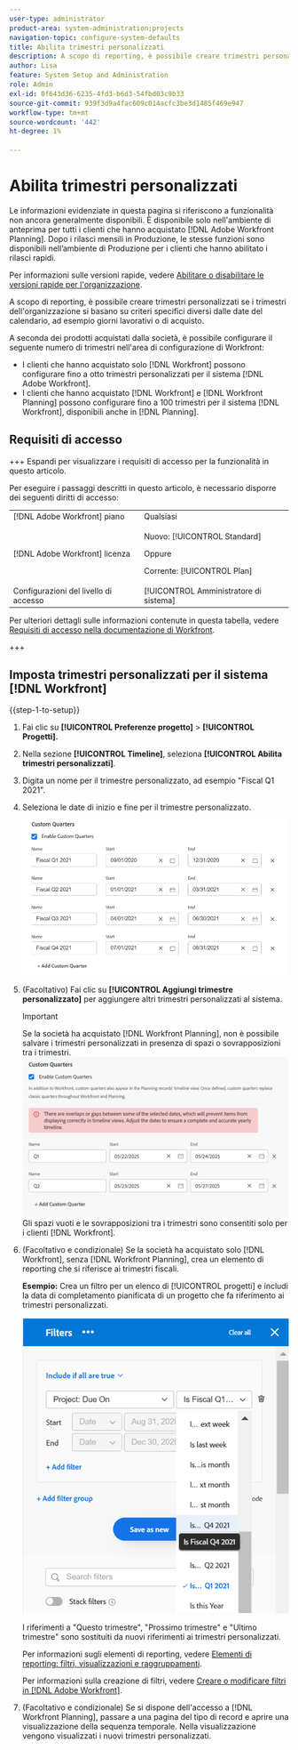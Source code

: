 ```yaml
---
user-type: administrator
product-area: system-administration;projects
navigation-topic: configure-system-defaults
title: Abilita trimestri personalizzati
description: A scopo di reporting, è possibile creare trimestri personalizzati se i trimestri dell'organizzazione si basano su criteri specifici diversi dalle date del calendario, ad esempio giorni lavorativi o di acquisto.
author: Lisa
feature: System Setup and Administration
role: Admin
exl-id: 0f643d36-6235-4fd3-b6d3-54fbd03c9b33
source-git-commit: 939f3d9a4fac609c014acfc3be3d1485f469e947
workflow-type: tm+mt
source-wordcount: '442'
ht-degree: 1%

---
```


# Abilita trimestri personalizzati

<!--Audited: 11/2024-->

<span class="preview">Le informazioni evidenziate in questa pagina si riferiscono a funzionalità non ancora generalmente disponibili. È disponibile solo nell&#39;ambiente di anteprima per tutti i clienti che hanno acquistato [!DNL Adobe Workfront Planning]. Dopo i rilasci mensili in Produzione, le stesse funzioni sono disponibili nell’ambiente di Produzione per i clienti che hanno abilitato i rilasci rapidi. </span>

<span class="preview">Per informazioni sulle versioni rapide, vedere [Abilitare o disabilitare le versioni rapide per l&#39;organizzazione](/help/quicksilver/administration-and-setup/set-up-workfront/configure-system-defaults/enable-fast-release-process.md). </span>

A scopo di reporting, è possibile creare trimestri personalizzati se i trimestri dell&#39;organizzazione si basano su criteri specifici diversi dalle date del calendario, ad esempio giorni lavorativi o di acquisto.

<div class="preview">

A seconda dei prodotti acquistati dalla società, è possibile configurare il seguente numero di trimestri nell&#39;area di configurazione di Workfront:

* I clienti che hanno acquistato solo [!DNL Workfront] possono configurare fino a otto trimestri personalizzati per il sistema [!DNL Adobe Workfront].
* I clienti che hanno acquistato [!DNL Workfront] e [!DNL Workfront Planning] possono configurare fino a 100 trimestri per il sistema [!DNL Workfront], disponibili anche in [!DNL Planning].

</div>

## Requisiti di accesso

+++ Espandi per visualizzare i requisiti di accesso per la funzionalità in questo articolo.

Per eseguire i passaggi descritti in questo articolo, è necessario disporre dei seguenti diritti di accesso:

<table style="table-layout:auto"> 
 <col> 
 <col> 
 <tbody> 
  <tr> 
   <td role="rowheader">[!DNL Adobe Workfront] piano</td> 
   <td>Qualsiasi</td> 
  </tr> 
  <tr> 
   <td role="rowheader">[!DNL Adobe Workfront] licenza</td> 
   <td><p>Nuovo: [!UICONTROL Standard]</p>
   Oppure
   <p>Corrente: [!UICONTROL Plan]</p>
   </td> 
  </tr> 
  <tr> 
   <td role="rowheader">Configurazioni del livello di accesso</td> 
   <td>[!UICONTROL Amministratore di sistema]</td>
  </tr> 
 </tbody> 
</table>

Per ulteriori dettagli sulle informazioni contenute in questa tabella, vedere [Requisiti di accesso nella documentazione di Workfront](/help/quicksilver/administration-and-setup/add-users/access-levels-and-object-permissions/access-level-requirements-in-documentation.md).

+++

## Imposta trimestri personalizzati per il sistema [!DNL Workfront]

{{step-1-to-setup}}

1. Fai clic su **[!UICONTROL Preferenze progetto]** > **[!UICONTROL Progetti].**

1. Nella sezione **[!UICONTROL Timeline]**, seleziona **[!UICONTROL Abilita trimestri personalizzati]**.

1. Digita un nome per il trimestre personalizzato, ad esempio &quot;Fiscal Q1 2021&quot;.
1. Seleziona le date di inizio e fine per il trimestre personalizzato.

   ![Trimestri personalizzati](assets/custom-quarters-nwe.png)

1. (Facoltativo) Fai clic su **[!UICONTROL Aggiungi trimestre personalizzato]** per aggiungere altri trimestri personalizzati al sistema.

   >[!IMPORTANT]
   >
   > <span class="preview">Se la società ha acquistato [!DNL Workfront Planning], non è possibile salvare i trimestri personalizzati in presenza di spazi o sovrapposizioni tra i trimestri. </span>
   ><span class="preview">![Trimestri personalizzati con avviso di sovrapposizione](assets/custom-quarters-with-overlap-warning.png)</span>
   >Gli spazi vuoti e le sovrapposizioni tra i trimestri sono consentiti solo per i clienti [!DNL Workfront].

1. (Facoltativo e condizionale) Se la società ha acquistato solo [!DNL Workfront], senza [!DNL Workfront Planning], crea un elemento di reporting che si riferisce ai trimestri fiscali.


   **Esempio:** Crea un filtro per un elenco di [!UICONTROL progetti] e includi la data di completamento pianificata di un progetto che fa riferimento ai trimestri personalizzati.

   ![Filtro progetti con trimestri personalizzati](assets/example-of-project-filter-with-custom-quarters.png)

   I riferimenti a &quot;Questo trimestre&quot;, &quot;Prossimo trimestre&quot; e &quot;Ultimo trimestre&quot; sono sostituiti da nuovi riferimenti ai trimestri personalizzati.

   Per informazioni sugli elementi di reporting, vedere [Elementi di reporting: filtri, visualizzazioni e raggruppamenti](../../../reports-and-dashboards/reports/reporting-elements/reporting-elements-filters-views-groupings.md).

   Per informazioni sulla creazione di filtri, vedere [Creare o modificare filtri in [!DNL Adobe Workfront]](../../../reports-and-dashboards/reports/reporting-elements/create-filters.md).
1. <span class="preview">(Facoltativo e condizionale) Se si dispone dell&#39;accesso a [!DNL Workfront Planning], passare a una pagina del tipo di record e aprire una visualizzazione della sequenza temporale. Nella visualizzazione vengono visualizzati i nuovi trimestri personalizzati. </span>

